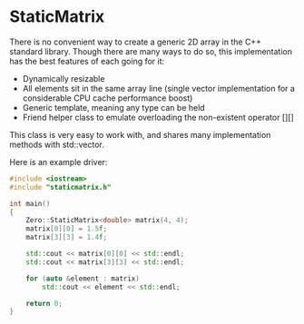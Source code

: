 StaticMatrix
============

There is no convenient way to create a generic 2D array in the C++ standard library.  Though there are many ways to do so, this implementation has the best features of each going for it:

* Dynamically resizable
* All elements sit in the same array line (single vector implementation for a considerable CPU cache performance boost)
* Generic template, meaning any type can be held
* Friend helper class to emulate overloading the non-existent operator [][]

This class is very easy to work with, and shares many implementation methods with std::vector.

Here is an example driver:

```cpp
#include <iostream>
#include "staticmatrix.h"

int main()
{
    Zero::StaticMatrix<double> matrix(4, 4);
    matrix[0][0] = 1.5f;
    matrix[3][3] = 1.4f;

    std::cout << matrix[0][0] << std::endl;
    std::cout << matrix[3][3] << std::endl;

    for (auto &element : matrix)
        std::cout << element << std::endl;

    return 0;
}

```
